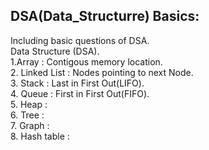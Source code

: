<h2>DSA(Data_Structurre) Basics:</h2>
Including basic questions of DSA.<br>
Data Structure (DSA).<br>
1.Array : Contigous memory location.<br>
2. Linked List : Nodes pointing to next Node.<br>
3. Stack : Last in First Out(LIFO).<br>
4. Queue : First in First Out(FIFO).<br>
5. Heap : <br>
6. Tree : <br>
7. Graph : <br>
8. Hash table : <br>










